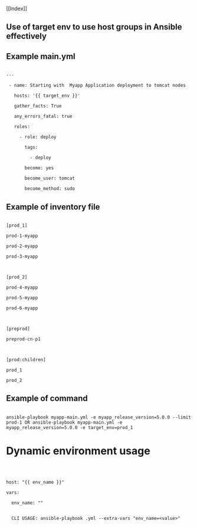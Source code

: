 [[Index]] 

## Use of target env to use host groups in Ansible effectively

  

## Example main.yml

  

~~~~

---

 - name: Starting with  Myapp Application deployment to tomcat nodes

   hosts: '{{ target_env }}'

   gather_facts: True

   any_errors_fatal: true

   roles:

     - role: deploy

       tags:

         - deploy

       become: yes

       become_user: tomcat

       become_method: sudo

~~~~

  

## Example of inventory file

~~~~  

[prod_1]

prod-1-myapp

prod-2-myapp

prod-3-myapp

  

[prod_2]

prod-4-myapp

prod-5-myapp

prod-6-myapp

  

[preprod]

preprod-cn-p1

  

[prod:children]

prod_1

prod_2

~~~~

## Example of command

  

~~~~  

ansible-playbook myapp-main.yml -e myapp_release_version=5.0.0 --limit prod-1 OR ansible-playbook myapp-main.yml -e myapp_release_version=5.0.0 -e target_env=prod_1

~~~~


# Dynamic environment usage

  

~~~~

  

host: "{{ env_name }}"

vars:

  env_name: ""

  
  CLI USAGE: ansible-playbook .yml --extra-vars "env_name=<value>"
  
~~~~

  

